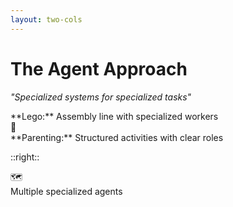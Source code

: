 ```yaml
---
layout: two-cols
---
```


# The Agent Approach
*"Specialized systems for specialized tasks"*

<div class="mt-8">
<uim-cube class="text-2xl text-blue-500 inline mr-2"/> **Lego:** Assembly line with specialized workers

<div class="mt-4">
<div class="inline-block w-6 h-6 bg-green-500 rounded text-white text-xs flex items-center justify-center text-2xl text-green-500 inline mr-2">👥</div> **Parenting:** Structured activities with clear roles
</div>
</div>

::right::

<div class="text-center">
<div class="inline-block w-6 h-6 bg-purple-500 rounded text-white text-xs flex items-center justify-center text-8xl text-purple-500 mx-auto mb-4">🗺️</div>
<div class="text-sm text-gray-600">Multiple specialized agents</div>
</div>

<!--
The agent approach emerged as a sophisticated solution - separate systems for different functions. One agent searches files, another analyzes dependencies, a third makes decisions about relevance.

Like an assembly line where each worker has a specific role, or structured family activities where everyone has clear responsibilities.

**When it works well:** Complex workflows, specialized tasks that benefit from dedicated focus
**Current considerations:** Can limit the natural flexibility of mature LLMs, but valuable for certain enterprise use cases
-->
